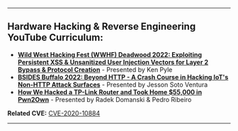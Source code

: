 
---

## Hardware Hacking & Reverse Engineering YouTube Curriculum:

* [**Wild West Hacking Fest (WWHF) Deadwood 2022: Exploiting Persistent XSS & Unsanitized User Injection Vectors for Layer 2 Bypass & Protocol Creation**](https://www.youtube.com/watch?v=lwfhd2lSBgQ) - Presented by Ken Pyle
* [**BSIDES Buffalo 2022: Beyond HTTP - A Crash Course in Hacking IoT's Non-HTTP Attack Surfaces**](https://www.youtube.com/watch?v=5_tWvbeOs-AJesson) - Presented by Jesson Soto Ventura
* [**How We Hacked a TP-Link Router and Took Home $55,000 in Pwn2Own**](https://www.youtube.com/watch?v=zjafMP7EgEA) - Presented by Radek Domanski & Pedro Ribeiro

**Related CVE:** [CVE-2020-10884](https://cve.mitre.org/cgi-bin/cvename.cgi?name=CVE-2020-10884)

---

